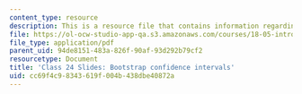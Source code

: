 ```yaml
---
content_type: resource
description: This is a resource file that contains information regarding class 24.
file: https://ol-ocw-studio-app-qa.s3.amazonaws.com/courses/18-05-introduction-to-probability-and-statistics-spring-2014/cc69f4c98343619f004b438dbe40872a_MIT18_05S14_class24-slde-a.pdf
file_type: application/pdf
parent_uid: 94de8151-483a-826f-90af-93d292b79cf2
resourcetype: Document
title: 'Class 24 Slides: Bootstrap confidence intervals'
uid: cc69f4c9-8343-619f-004b-438dbe40872a
---
```

